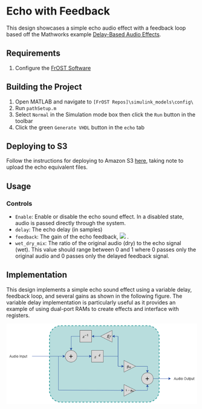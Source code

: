 # Echo with Feedback
This design showcases a simple echo audio effect with a feedback loop based off the Mathworks example [Delay-Based Audio Effects](https://www.mathworks.com/help/audio/ug/delay-based-audio-effects.html).

## Requirements
1. Configure the [FrOST Software](https://github.com/fpga-open-speech-tools/docs/blob/master/getting_started.md)

## Building the Project
1. Open MATLAB and navigate to `[FrOST Repos]\simulink_models\config\`
2. Run `pathSetup.m`
3. Select `Normal` in the Simulation mode box then click the `Run` button in the toolbar
4. Click the green `Generate VHDL` button in the `echo` tab

## Deploying to S3
Follow the instructions for deploying to Amazon S3  [here]( https://github.com/fpga-open-speech-tools/docs/blob/docs-refactor/getting_started/getting_started_frost_edge_s3.md), taking note to upload the echo equivalent files.

## Usage
### Controls
 - `Enable`: Enable or disable the echo sound effect.  In a disabled state, audio is passed directly through the system.
 - `delay`: The echo delay (in samples)
 - `feedback`: The gain of the echo feedback, <img src="https://latex.codecogs.com/gif.latex?g_f" /> . 
 - `wet_dry_mix`: The ratio of the original audio (dry) to the echo signal (wet).  This value should range between 0 and 1 where 0 passes only the original audio and 0 passes only the delayed feedback signal.
 
## Implementation
This design implements a simple echo sound effect using a variable delay, feedback loop, and several gains as shown in the following figure.  The variable delay implementation is particularly useful as it provides an example of using dual-port RAMs to create effects and interface with registers.

<p align="center">
  <img src="echo.png" />
</p>
